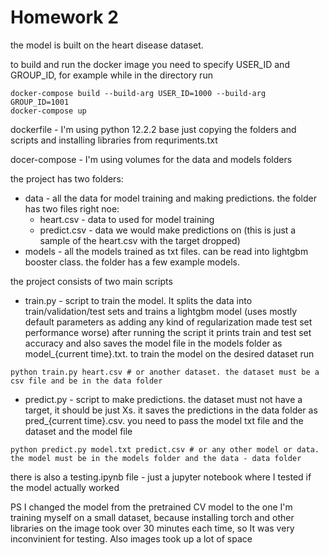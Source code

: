 # Homework 2

the model is built on the heart disease dataset. 

to build and run the docker image you need to specify USER_ID and GROUP_ID, for example while in the directory run 
```
docker-compose build --build-arg USER_ID=1000 --build-arg GROUP_ID=1001 
docker-compose up
```

dockerfile - I'm using python 12.2.2 base just copying the folders and scripts and installing libraries from requriments.txt

docer-compose - I'm using volumes for the data and models folders 

the project has two folders:
* data - all the data for model training and making predictions. the folder has two files right noe:
  * heart.csv - data to used for model training
  * predict.csv - data we would make predictions on (this is just a sample of the heart.csv with the target dropped)
* models - all the models trained as txt files. can be read into lightgbm booster class. the folder has a few example models.

the project consists of two main scripts
* train.py - script to train the model. It splits the data into train/validation/test sets and trains a lightgbm model (uses mostly default parameters as adding any kind of regularization made test set performance worse)  after running the script it prints train and test set accuracy and also saves the model file in the models folder as model_{current time}.txt. to train the model on the desired dataset run
```
python train.py heart.csv # or another dataset. the dataset must be a csv file and be in the data folder
```
* predict.py - script to make predictions. the dataset must not have a target, it should be just Xs. it saves the predictions in the data folder as pred_{current time}.csv. you need to pass the model txt file and the dataset and the model file
```
python predict.py model.txt predict.csv # or any other model or data. the model must be in the models folder and the data - data folder
```

there is also a testing.ipynb file - just a jupyter notebook where I tested if the model actually worked

PS I changed the model from the pretrained CV model to the one I'm training myself on a small dataset, because installing torch and other libraries on the image took over 30 minutes each time, so It was very inconvinient for testing. Also images took up a lot of space
